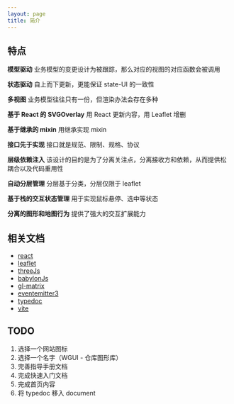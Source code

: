 ```yaml
---
layout: page
title: 简介
---
```


## 特点

<div class="cards cards--x2">
  
  **模型驱动** 业务模型的变更设计为被跟踪，那么对应的视图的对应函数会被调用
  
  **状态驱动** 自上而下更新，更能保证 state-UI 的一致性
  
  **多视图** 业务模型往往只有一份，但渲染办法会存在多种
  
  **基于 React 的 SVGOverlay** 用 React 更新内容，用 Leaflet 增删
  
  **基于继承的 mixin** 用继承实现 mixin

  **接口先于实现** 接口就是规范、限制、规格、协议

  **层级依赖注入** 该设计的目的是为了分离关注点，分离接收方和依赖，从而提供松耦合以及代码重用性

  **自动分层管理** 分层基于分类，分层仅限于 leaflet
  
  **基于栈的交互状态管理** 用于实现鼠标悬停、选中等状态
  
  **分离的图形和地图行为** 提供了强大的交互扩展能力

</div>

## 相关文档

- <a href="https://reactjs.org/docs/getting-started.html">react</a>
- <a href="https://leafletjs.com/reference.html">leaflet</a>
- <a href="https://threejs.org/docs/index.html">threeJs</a>
- <a href="https://doc.babylonjs.com/start">babylonJs</a>
- <a href="https://glmatrix.net/docs/">gl-matrix</a>
- <a href="https://github.com/primus/eventemitter3#readme">eventemitter3</a>
- <a href="https://typedoc.org/guides/overview/">typedoc</a>
- <a href="https://vitejs.dev/guide/">vite</a>

## TODO

1. 选择一个网站图标
2. 选择一个名字（WGUI - 仓库图形库）
3. 完善指导手册文档
4. 完成快速入门文档
5. 完成首页内容
6. 将 typedoc 移入 document
